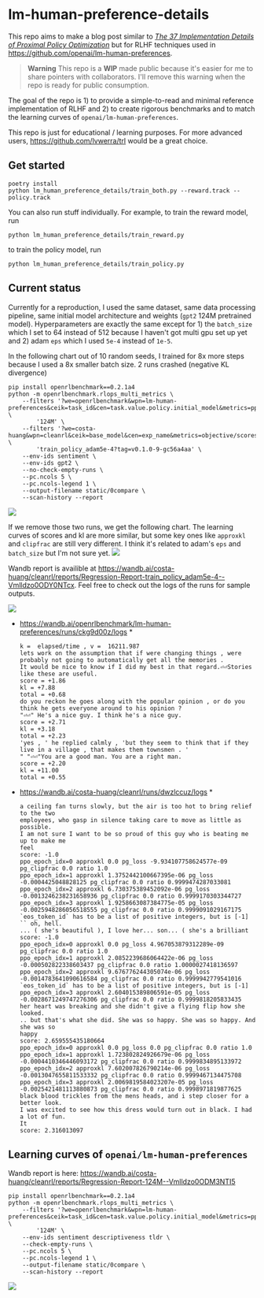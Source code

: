 # lm-human-preference-details

This repo aims to make a blog post similar to [*The 37 Implementation Details of Proximal Policy Optimization*](https://iclr-blog-track.github.io/2022/03/25/ppo-implementation-details/) but for RLHF techniques used in https://github.com/openai/lm-human-preferences.


>**Warning** This repo is a **WIP** made public because it's easier for me to share pointers with collaborators. I'll remove this warning when the repo is ready for public consumption.


The goal of the repo is 1) to provide a simple-to-read and minimal reference implementation of RLHF and 2) to create rigorous benchmarks and to match the learning curves of `openai/lm-human-preferences`.

This repo is just for educational / learning purposes. For more advanced users, https://github.com/lvwerra/trl would be a great choice.

## Get started

```
poetry install
python lm_human_preference_details/train_both.py --reward.track --policy.track
```

You can also run stuff individually. For example, to train the reward model, run
```
python lm_human_preference_details/train_reward.py
```

to train the policy model, run
```
python lm_human_preference_details/train_policy.py
```



## Current status

Currently for a reproduction, I used the same dataset, same data processing pipeline, same initial model architecture and weights (`gpt2` 124M pretrained model). Hyperparameters are exactly the same except for 1) the `batch_size` which I set to 64 instead of 512 because I haven't got multi gpu set up yet and 2) adam `eps` which I used `5e-4` instead of `1e-5`.

In the following chart out of 10 random seeds, I trained for 8x more steps because I used a 8x smaller batch size. 2 runs crashed (negative KL divergence)
```
pip install openrlbenchmark==0.2.1a4
python -m openrlbenchmark.rlops_multi_metrics \
    --filters '?we=openrlbenchmark&wpn=lm-human-preferences&ceik=task_id&cen=task.value.policy.initial_model&metrics=ppo/objective/score&metrics=ppo/objective/kl&metrics=ppo/objective/entropy&metrics=ppo/objective/kl_coef&metrics=ppo/ppo/loss/total&metrics=ppo/ppo/loss/value&metrics=ppo/ppo/loss/policy&metrics=ppo/ppo/policy/clipfrac&metrics=ppo/ppo/policy/entropy&metrics=ppo/ppo/returns/mean&metrics=ppo/ppo/policy/approxkl&metrics=ppo/ppo/val/clipfrac&metrics=ppo/ppo/val/error&metrics=ppo/ppo/val/mean&metrics=ppo/ppo/returns/var&metrics=ppo/ppo/val/vpred' \
        '124M' \
    --filters '?we=costa-huang&wpn=cleanrl&ceik=base_model&cen=exp_name&metrics=objective/scores&metrics=objective/kl&metrics=objective/entropy&metrics=objective/kl_coef&metrics=ppo/loss/total&metrics=ppo/loss/value&metrics=ppo/loss/policy&metrics=ppo/policy/clipfrac&metrics=ppo/policy/entropy&metrics=ppo/returns/mean&metrics=ppo/policy/approxkl&metrics=ppo/val/clipfrac&metrics=ppo/val/error&metrics=ppo/val/mean&metrics=ppo/returns/var&metrics=ppo/val/vpred' \
        'train_policy_adam5e-4?tag=v0.1.0-9-gc56a4aa' \
    --env-ids sentiment \
    --env-ids gpt2 \
    --no-check-empty-runs \
    --pc.ncols 5 \
    --pc.ncols-legend 1 \
    --output-filename static/0compare \
    --scan-history --report
``` 
![](static/ours1.png)

If we remove those two runs, we get the following chart. The learning curves of scores and kl are more similar, but some key ones like `approxkl` and `clipfrac` are still very different. I think it's related to adam's `eps` and `batch_size` but I'm not sure yet.
![](static/ours2.png)


Wandb report is availible at https://wandb.ai/costa-huang/cleanrl/reports/Regression-Report-train_policy_adam5e-4--Vmlldzo0ODY0NTcx. Feel free to check out the logs of the runs for sample outputs.

![](static/wandb.png)

* https://wandb.ai/openrlbenchmark/lm-human-preferences/runs/ckg9d00z/logs
    * 
    ```
    k =  elapsed/time , v =  16211.987
    lets work on the assumption that if were changing things , were probably not going to automatically get all the memories .
    It would be nice to know if I did my best in that regard.⏎⏎Stories like these are useful.
    score = +1.86
    kl = +7.88
    total = +0.68
    do you reckon he goes along with the popular opinion , or do you think he gets everyone around to his opinion ?
    "⏎⏎" He's a nice guy. I think he's a nice guy.
    score = +2.71
    kl = +3.18
    total = +2.23
    'yes , ' he replied calmly , 'but they seem to think that if they live in a village , that makes them townsmen . '
    " "⏎⏎"You are a good man. You are a right man.
    score = +2.20
    kl = +11.00
    total = +0.55
    ```
* https://wandb.ai/costa-huang/cleanrl/runs/dwzlccuz/logs
    * 
    ```
    a ceiling fan turns slowly, but the air is too hot to bring relief to the two
    employees, who gasp in silence taking care to move as little as possible.
    I am not sure I want to be so proud of this guy who is beating me up to make me
    feel
    score: -1.0
    ppo_epoch_idx=0 approxkl 0.0 pg_loss -9.934107758624577e-09 pg_clipfrac 0.0 ratio 1.0
    ppo_epoch_idx=1 approxkl 1.3752442100667395e-06 pg_loss -0.0004425048828125 pg_clipfrac 0.0 ratio 0.9999474287033081
    ppo_epoch_idx=2 approxkl 6.730375389452092e-06 pg_loss -0.0013246238231658936 pg_clipfrac 0.0 ratio 0.9999170303344727
    ppo_epoch_idx=3 approxkl 1.9258663087384775e-05 pg_loss -0.0025948286056518555 pg_clipfrac 0.0 ratio 0.9999091029167175
    `eos_token_id` has to be a list of positive integers, but is [-1]
    `` oh, hell.
    ... ( she's beautiful ), I love her... son... ( she's a brilliant
    score: -1.0
    ppo_epoch_idx=0 approxkl 0.0 pg_loss 4.967053879312289e-09 pg_clipfrac 0.0 ratio 1.0
    ppo_epoch_idx=1 approxkl 2.0852239686064422e-06 pg_loss -0.000502822338603437 pg_clipfrac 0.0 ratio 1.0000027418136597
    ppo_epoch_idx=2 approxkl 9.676776244305074e-06 pg_loss -0.0014783641090616584 pg_clipfrac 0.0 ratio 0.9999942779541016
    `eos_token_id` has to be a list of positive integers, but is [-1]
    ppo_epoch_idx=3 approxkl 2.604015389806591e-05 pg_loss -0.0028671249747276306 pg_clipfrac 0.0 ratio 0.9999818205833435
    her heart was breaking and she didn't give a flying flip how she looked.
    .. but that's what she did. She was so happy. She was so happy. And she was so
    happy
    score: 2.659555435180664
    ppo_epoch_idx=0 approxkl 0.0 pg_loss 0.0 pg_clipfrac 0.0 ratio 1.0
    ppo_epoch_idx=1 approxkl 1.723802824926679e-06 pg_loss -0.0004410346446093172 pg_clipfrac 0.0 ratio 0.9999834895133972
    ppo_epoch_idx=2 approxkl 7.602007826790214e-06 pg_loss -0.0013047655811533332 pg_clipfrac 0.0 ratio 0.9999467134475708
    ppo_epoch_idx=3 approxkl 2.0069819584023207e-05 pg_loss -0.0025421481113880873 pg_clipfrac 0.0 ratio 0.9998971819877625
    black blood trickles from the mens heads, and i step closer for a better look.
    I was excited to see how this dress would turn out in black. I had a lot of fun.
    It
    score: 2.316013097
    ```

## Learning curves of `openai/lm-human-preferences`


Wandb report is here: https://wandb.ai/costa-huang/cleanrl/reports/Regression-Report-124M--Vmlldzo0ODM3NTI5


```
pip install openrlbenchmark==0.2.1a4
python -m openrlbenchmark.rlops_multi_metrics \
    --filters '?we=openrlbenchmark&wpn=lm-human-preferences&ceik=task_id&cen=task.value.policy.initial_model&metrics=ppo/objective/score&metrics=ppo/objective/kl&metrics=ppo/ppo/loss/policy&metrics=ppo/ppo/val/mean&metrics=ppo/ppo/policy/entropy&metrics=ppo/ppo/policy/approxkl&metrics=ppo/ppo/val/error&metrics=ppo/ppo/loss/total&metrics=ppo/ppo/returns/mean&metrics=train_reward/minibatch/loss&metrics=ppo/ppo/val/vpred&metrics=ppo/ppo/loss/value&metrics=ppo/ppo/val/var_explained&metrics=ppo/objective/score_total&metrics=train_reward/minibatch/error&metrics=ppo/elapsed/fps&metrics=ppo/global_step&metrics=ppo/ppo/policy/clipfrac&metrics=ppo/ppo/val/var&metrics=ppo/ppo/val/clipfrac&metrics=ppo/objective/entropy&metrics=ppo/ppo/returns/var&metrics=ppo/objective/kl_coef&metrics=ppo/elapsed/time' \
        '124M' \
    --env-ids sentiment descriptiveness tldr \
    --check-empty-runs \
    --pc.ncols 5 \
    --pc.ncols-legend 1 \
    --output-filename static/0compare \
    --scan-history --report
```


![](static/lm-human-preference.png)

